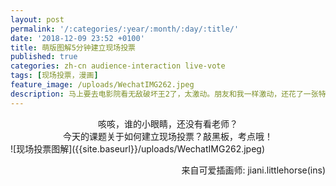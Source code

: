```yaml
---
layout: post
permalink: '/:categories/:year/:month/:day/:title/'
date: '2018-12-09 23:52 +0100'
title: 萌版图解5分钟建立现场投票
published: true
categories: zh-cn audience-interaction live-vote 
tags: [现场投票，漫画]
feature_image: /uploads/WechatIMG262.jpeg
description: 马上要去电影院看无敌破坏王2了，太激动。朋友和我一样激动，还花了一张特别的插画。正值电影上映之际，小编顺便推荐几部看过的动画电影吧。
---
```


<center> 咳咳，谁的小眼睛，还没有看老师？</center>
<center> 今天的课题关于如何建立现场投票？敲黑板，考点哦！</center>
![现场投票图解]({{site.baseurl}}/uploads/WechatIMG262.jpeg)
<p align="right">来自可爱插画师: jiani.littlehorse(ins)</p>